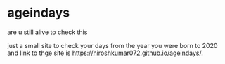 # ageindays
are u still alive to check this

just a small site to check your days from the year you were born to 2020
and link to thge site is  https://niroshkumar072.github.io/ageindays/.
